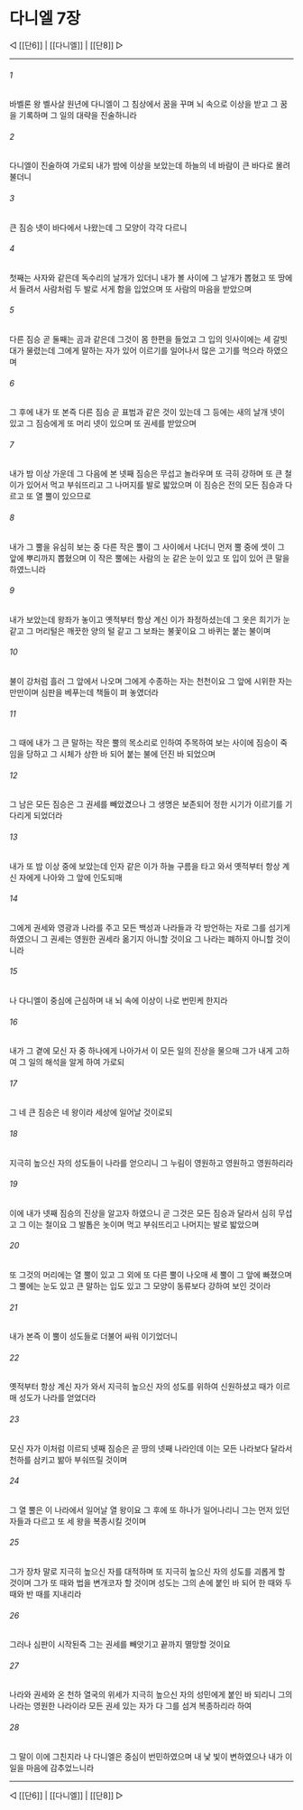 ﻿# 다니엘 7장

◁ [[단6]] | [[다니엘]] | [[단8]] ▷
***

###### 1
바벨론 왕 벨사살 원년에 다니엘이 그 침상에서 꿈을 꾸며 뇌 속으로 이상을 받고 그 꿈을 기록하며 그 일의 대략을 진술하니라

###### 2
다니엘이 진술하여 가로되 내가 밤에 이상을 보았는데 하늘의 네 바람이 큰 바다로 몰려 불더니

###### 3
큰 짐승 넷이 바다에서 나왔는데 그 모양이 각각 다르니

###### 4
첫째는 사자와 같은데 독수리의 날개가 있더니 내가 볼 사이에 그 날개가 뽑혔고 또 땅에서 들려서 사람처럼 두 발로 서게 함을 입었으며 또 사람의 마음을 받았으며

###### 5
다른 짐승 곧 둘째는 곰과 같은데 그것이 몸 한편을 들었고 그 입의 잇사이에는 세 갈빗대가 물렸는데 그에게 말하는 자가 있어 이르기를 일어나서 많은 고기를 먹으라 하였으며

###### 6
그 후에 내가 또 본즉 다른 짐승 곧 표범과 같은 것이 있는데 그 등에는 새의 날개 넷이 있고 그 짐승에게 또 머리 넷이 있으며 또 권세를 받았으며

###### 7
내가 밤 이상 가운데 그 다음에 본 넷째 짐승은 무섭고 놀라우며 또 극히 강하며 또 큰 철 이가 있어서 먹고 부숴뜨리고 그 나머지를 발로 밟았으며 이 짐승은 전의 모든 짐승과 다르고 또 열 뿔이 있으므로

###### 8
내가 그 뿔을 유심히 보는 중 다른 작은 뿔이 그 사이에서 나더니 먼저 뿔 중에 셋이 그 앞에 뿌리까지 뽑혔으며 이 작은 뿔에는 사람의 눈 같은 눈이 있고 또 입이 있어 큰 말을 하였느니라

###### 9
내가 보았는데 왕좌가 놓이고 옛적부터 항상 계신 이가 좌정하셨는데 그 옷은 희기가 눈 같고 그 머리털은 깨끗한 양의 털 같고 그 보좌는 불꽃이요 그 바퀴는 붙는 불이며

###### 10
불이 강처럼 흘러 그 앞에서 나오며 그에게 수종하는 자는 천천이요 그 앞에 시위한 자는 만만이며 심판을 베푸는데 책들이 펴 놓였더라

###### 11
그 때에 내가 그 큰 말하는 작은 뿔의 목소리로 인하여 주목하여 보는 사이에 짐승이 죽임을 당하고 그 시체가 상한 바 되어 붙는 불에 던진 바 되었으며

###### 12
그 남은 모든 짐승은 그 권세를 빼았겼으나 그 생명은 보존되어 정한 시기가 이르기를 기다리게 되었더라

###### 13
내가 또 밤 이상 중에 보았는데 인자 같은 이가 하늘 구름을 타고 와서 옛적부터 항상 계신 자에게 나아와 그 앞에 인도되매

###### 14
그에게 권세와 영광과 나라를 주고 모든 백성과 나라들과 각 방언하는 자로 그를 섬기게 하였으니 그 권세는 영원한 권세라 옮기지 아니할 것이요 그 나라는 폐하지 아니할 것이니라

###### 15
나 다니엘이 중심에 근심하며 내 뇌 속에 이상이 나로 번민케 한지라

###### 16
내가 그 곁에 모신 자 중 하나에게 나아가서 이 모든 일의 진상을 물으매 그가 내게 고하여 그 일의 해석을 알게 하여 가로되

###### 17
그 네 큰 짐승은 네 왕이라 세상에 일어날 것이로되

###### 18
지극히 높으신 자의 성도들이 나라를 얻으리니 그 누림이 영원하고 영원하고 영원하리라

###### 19
이에 내가 넷째 짐승의 진상을 알고자 하였으니 곧 그것은 모든 짐승과 달라서 심히 무섭고 그 이는 철이요 그 발톱은 놋이며 먹고 부숴뜨리고 나머지는 발로 밟았으며

###### 20
또 그것의 머리에는 열 뿔이 있고 그 외에 또 다른 뿔이 나오매 세 뿔이 그 앞에 빠졌으며 그 뿔에는 눈도 있고 큰 말하는 입도 있고 그 모양이 동류보다 강하여 보인 것이라

###### 21
내가 본즉 이 뿔이 성도들로 더불어 싸워 이기었더니

###### 22
옛적부터 항상 계신 자가 와서 지극히 높으신 자의 성도를 위하여 신원하셨고 때가 이르매 성도가 나라를 얻었더라

###### 23
모신 자가 이처럼 이르되 넷째 짐승은 곧 땅의 넷째 나라인데 이는 모든 나라보다 달라서 천하를 삼키고 밞아 부숴뜨릴 것이며

###### 24
그 열 뿔은 이 나라에서 일어날 열 왕이요 그 후에 또 하나가 일어나리니 그는 먼저 있던 자들과 다르고 또 세 왕을 복종시킬 것이며

###### 25
그가 장차 말로 지극히 높으신 자를 대적하며 또 지극히 높으신 자의 성도를 괴롭게 할 것이며 그가 또 때와 법을 변개코자 할 것이며 성도는 그의 손에 붙인 바 되어 한 때와 두 때와 반 때를 지내리라

###### 26
그러나 심판이 시작된즉 그는 권세를 빼앗기고 끝까지 멸망할 것이요

###### 27
나라와 권세와 온 천하 열국의 위세가 지극히 높으신 자의 성민에게 붙인 바 되리니 그의 나라는 영원한 나라이라 모든 권세 있는 자가 다 그를 섬겨 복종하리라 하여

###### 28
그 말이 이에 그친지라 나 다니엘은 중심이 번민하였으며 내 낯 빛이 변하였으나 내가 이 일을 마음에 감추었느니라

***
◁ [[단6]] | [[다니엘]] | [[단8]] ▷